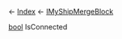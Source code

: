 ← [Index](Api-Index) ← [IMyShipMergeBlock](SpaceEngineers.Game.ModAPI.Ingame.IMyShipMergeBlock)

[bool](System.Boolean) IsConnected